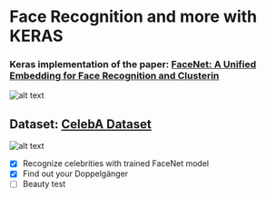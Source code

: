 # Face Recognition and more with KERAS

### Keras implementation of the paper: [FaceNet: A Unified Embedding for Face Recognition and Clusterin](https://arxiv.org/abs/1503.03832)

![alt text](https://github.com/Golbstein/keras-face-recognition/blob/master/assets/face_reco.JPG)


## Dataset: [CelebA Dataset](http://mmlab.ie.cuhk.edu.hk/projects/CelebA.html)

![alt text](https://github.com/Golbstein/keras-face-recognition/blob/master/assets/celeba.png)

- [x] Recognize celebrities with trained FaceNet model
- [x] Find out your Doppelgänger
- [ ] Beauty test
